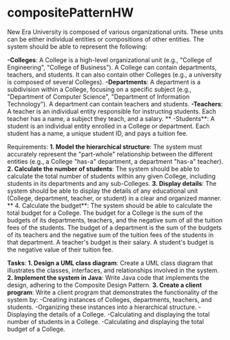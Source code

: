# compositePatternHW


New Era University is composed of various organizational units. These units can be either individual entities or compositions of other entities. The system should be able to represent the following:

  **-Colleges**: A College is a high-level organizational unit (e.g., "College of Engineering", "College of Business"). A College can contain departments, teachers, and students. It can also contain other Colleges (e.g., a university is composed of several Colleges).
  **-Departments**: A department is a subdivision within a College, focusing on a specific subject (e.g., "Department of Computer Science", "Department of Information Technology"). A department can contain teachers and students.
  **-Teachers**: A teacher is an individual entity responsible for instructing students. Each teacher has a name, a subject they teach, and a salary.
 ** -Students**: A student is an individual entity enrolled in a College or department. Each student has a name, a unique student ID, and pays a tuition fee.

 
Requirements:
  **1. Model the hierarchical structure**: The system must accurately represent the "part-whole" relationship between the different entities (e.g., a College "has-a" department, a department "has-a" teacher).
  **2. Calculate the number of students**: The system should be able to calculate the total number of students within any given College, including students in its departments and any sub-Colleges.
  **3. Display details**: The system should be able to display the details of any educational unit (College, department, teacher, or student) in a clear and organized manner.
 ** 4. Calculate the budget**: The system should be able to calculate the total budget for a College. The budget for a College is the sum of the budgets of its departments, teachers, and the negative sum of all the tuition fees of the students. The budget of a department is         the sum of the budgets of its teachers and the negative sum of the tuition fees of the students in that department. A teacher's budget is their salary. A student's budget is the negative value of their tuition fee.

 
**Tasks**:
  **1. **Design a UML class diagram****: Create a UML class diagram that illustrates the classes, interfaces, and relationships involved in the system.
  **2. Implement the system in Java**: Write Java code that implements the design, adhering to the Composite Design Pattern.
  **3. Create a client program**: Write a client program that demonstrates the functionality of the system by:
        -Creating instances of Colleges, departments, teachers, and students.
        -Organizing these instances into a hierarchical structure.
        -Displaying the details of a College.
        -Calculating and displaying the total number of students in a College.
        -Calculating and displaying the total budget of a College.
